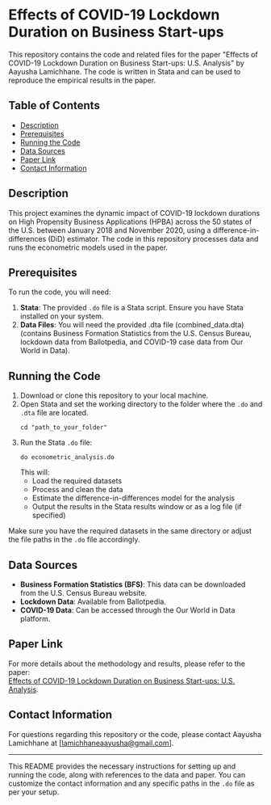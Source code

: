# Effects of COVID-19 Lockdown Duration on Business Start-ups

This repository contains the code and related files for the paper "Effects of COVID-19 Lockdown Duration on Business Start-ups: U.S. Analysis" by Aayusha Lamichhane. The code is written in Stata and can be used to reproduce the empirical results in the paper.

## Table of Contents
- [Description](#description)
- [Prerequisites](#prerequisites)
- [Running the Code](#running-the-code)
- [Data Sources](#data-sources)
- [Paper Link](#paper-link)
- [Contact Information](#contact-information)

## Description
This project examines the dynamic impact of COVID-19 lockdown durations on High Propensity Business Applications (HPBA) across the 50 states of the U.S. between January 2018 and November 2020, using a difference-in-differences (DiD) estimator. The code in this repository processes data and runs the econometric models used in the paper.

## Prerequisites
To run the code, you will need:
1. **Stata**: The provided `.do` file is a Stata script. Ensure you have Stata installed on your system.
2. **Data Files**: You will need the provided .dta file (combined_data.dta) (contains Business Formation Statistics from the U.S. Census Bureau, lockdown data from Ballotpedia, and COVID-19 case data from Our World in Data).

## Running the Code
1. Download or clone this repository to your local machine.
2. Open Stata and set the working directory to the folder where the `.do` and `.dta` file are located.
   ```
   cd "path_to_your_folder"
   ```
3. Run the Stata `.do` file:
   ```
   do econometric_analysis.do
   ```
   This will:
   - Load the required datasets
   - Process and clean the data
   - Estimate the difference-in-differences model for the analysis
   - Output the results in the Stata results window or as a log file (if specified)

Make sure you have the required datasets in the same directory or adjust the file paths in the `.do` file accordingly.

## Data Sources
- **Business Formation Statistics (BFS)**: This data can be downloaded from the U.S. Census Bureau website.
- **Lockdown Data**: Available from Ballotpedia.
- **COVID-19 Data**: Can be accessed through the Our World in Data platform.

## Paper Link
For more details about the methodology and results, please refer to the paper:  
[Effects of COVID-19 Lockdown Duration on Business Start-ups: U.S. Analysis](6).

## Contact Information
For questions regarding this repository or the code, please contact Aayusha Lamichhane at [lamichhaneaayusha@gmail.com].

---

This README provides the necessary instructions for setting up and running the code, along with references to the data and paper. You can customize the contact information and any specific paths in the `.do` file as per your setup.
